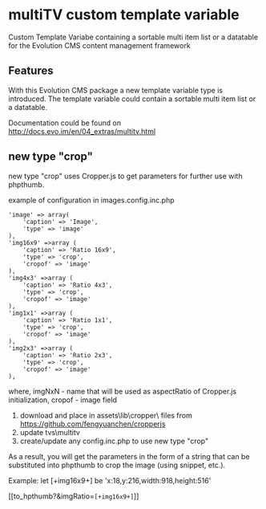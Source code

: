# multiTV custom template variable

Custom Template Variabe containing a sortable multi item list or a datatable for the Evolution CMS content management framework

## Features

With this Evolution CMS package a new template variable type is introduced. The template variable could contain a sortable multi item list or a datatable.

Documentation could be found on http://docs.evo.im/en/04_extras/multitv.html

## new type "crop"
new type "crop" uses Cropper.js to get parameters for further use with phpthumb.

example of configuration in images.config.inc.php

    'image' => array(
        'caption' => 'Image',
        'type' => 'image'
    ),
    'img16x9' =>array (
        'caption' => 'Ratio 16x9',
        'type' => 'crop',
        'cropof' => 'image'
    ),
    'img4x3' =>array (
        'caption' => 'Ratio 4x3',
        'type' => 'crop',
        'cropof' => 'image'
    ),
    'img1x1' =>array (
        'caption' => 'Ratio 1x1',
        'type' => 'crop',
        'cropof' => 'image'
    ),
    'img2x3' =>array (
        'caption' => 'Ratio 2x3',
        'type' => 'crop',
        'cropof' => 'image'
    ),
where,
imgNxN - name that will be used as aspectRatio of Cropper.js initialization,
cropof - image field

1. download and place in assets\lib\cropper\ files from https://github.com/fengyuanchen/cropperjs
2. update tvs\multitv
3. create/update any config.inc.php to use new type "crop"

As a result, you will get the parameters in the form of a string that can be substituted into phpthumb to crop the image (using snippet, etc.).

Example:
let [+img16x9+] be 'x:18,y:216,width:918,height:516'

[[to_hpthumb?&imgRatio=`[+img16x9+]`]]
<?php
return str_replace(array(':', 'x', 'y', 'width', 'height'), array('=', 'sx', 'sy', 'sw', 'sh'), $imgRatio);

get correct options for phpThumb sx=18,sy=216,sw=918,sh=516

Translated with www.DeepL.com/Translator (free version)

